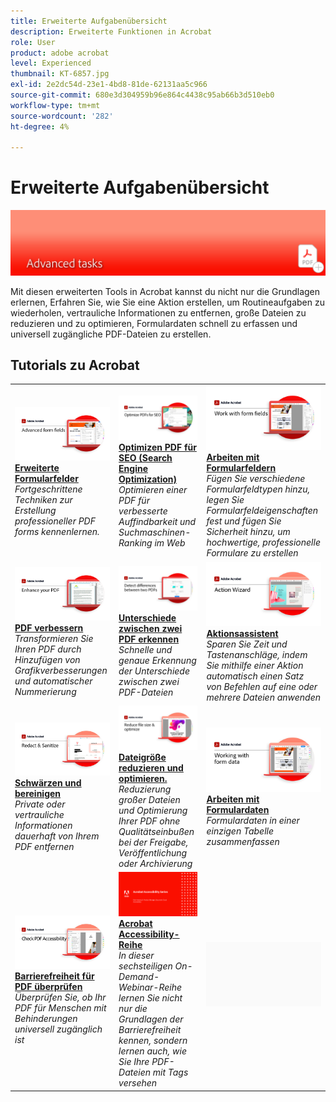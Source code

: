 ```yaml
---
title: Erweiterte Aufgabenübersicht
description: Erweiterte Funktionen in Acrobat
role: User
product: adobe acrobat
level: Experienced
thumbnail: KT-6857.jpg
exl-id: 2e2dc54d-23e1-4bd8-81de-62131aa5c966
source-git-commit: 680e3d304959b96e864c4438c95ab66b3d510eb0
workflow-type: tm+mt
source-wordcount: '282'
ht-degree: 4%

---
```


# Erweiterte Aufgabenübersicht

![Acrobat - Erste Schritte](../assets/Hero-AdvancedTasks.png)

Mit diesen erweiterten Tools in Acrobat kannst du nicht nur die Grundlagen erlernen, Erfahren Sie, wie Sie eine Aktion erstellen, um Routineaufgaben zu wiederholen, vertrauliche Informationen zu entfernen, große Dateien zu reduzieren und zu optimieren, Formulardaten schnell zu erfassen und universell zugängliche PDF-Dateien zu erstellen.

## Tutorials zu Acrobat

<table style="table-layout:fixed">
<tr>
  <td>
    <a href="advancedforms.md">
      <img alt="Erweiterte Formularfelder" src="../assets/Advancedforms_1280.png" />
    </a>
    <div>
    <a href="advancedforms.md"><strong>Erweiterte Formularfelder</strong></a>
    </div>
    <em>Fortgeschrittene Techniken zur Erstellung professioneller PDF forms kennenlernen.</em>
    <br>
  </td>
  <td>
    <a href="optimizeseo.md">
      <img alt="Optimizen PDF für SEO (Search Engine Optimization)" src="../assets/seo_1280.png" />
    </a>
    <div>
    <a href="optimizeseo.md"><strong>Optimizen PDF für SEO (Search Engine Optimization)</strong></a>
    </div>
    <em>Optimieren einer PDF für verbesserte Auffindbarkeit und Suchmaschinen-Ranking im Web</em>
    <br>
  </td>
  <td>
    <a href="workforms.md">
      <img alt="Arbeiten mit Formularfeldern" src="../assets/Workform_1280.png" />
    </a>
    <div>
    <a href="workforms.md"><strong>Arbeiten mit Formularfeldern</strong></a>
    </div>
    <em>Fügen Sie verschiedene Formularfeldtypen hinzu, legen Sie Formularfeldeigenschaften fest und fügen Sie Sicherheit hinzu, um hochwertige, professionelle Formulare zu erstellen</em>
    <br>
  </td>
</tr>
<tr>
  <td>
    <a href="enhance.md">
      <img alt="PDF verbessern" src="../assets/Enhance_1280.png" />
    </a>
    <div>
    <a href="enhance.md"><strong>PDF verbessern</strong></a>
    </div>
    <em>Transformieren Sie Ihren PDF durch Hinzufügen von Grafikverbesserungen und automatischer Nummerierung</em>
    <br>
  </td>
  <td>
    <a href="compare.md">
      <img alt="Unterschiede zwischen zwei PDF erkennen" src="../assets/Compare_1280.png" />
    </a>
    <div>
    <a href="compare.md"><strong>Unterschiede zwischen zwei PDF erkennen</strong></a>
    </div>
    <em>Schnelle und genaue Erkennung der Unterschiede zwischen zwei PDF-Dateien</em>
    <br>
  </td> 
  <td>
    <a href="action.md">
      <img alt="Aktionsassistent" src="../assets/Action.jpg" />
    </a>
    <div>
    <a href="action.md"><strong>Aktionsassistent</strong></a>
    </div>
    <em>Sparen Sie Zeit und Tastenanschläge, indem Sie mithilfe einer Aktion automatisch einen Satz von Befehlen auf eine oder mehrere Dateien anwenden</em>
    <br>
  </td>  
</tr>
<tr>
  <td>
    <a href="redact.md">
      <img alt="Schwärzen und bereinigen" src="../assets/Redact.jpg" />
    </a>
    <div>
    <a href="redact.md"><strong>Schwärzen und bereinigen</strong></a>
    </div>
    <em>Private oder vertrauliche Informationen dauerhaft von Ihrem PDF entfernen</em>
    <br>
  </td>
   <td>
    <a href="reduce.md">
      <img alt="Dateigröße reduzieren und optimieren." src="../assets/Reduce.jpg" />
    </a>
    <div>
    <a href="reduce.md"><strong>Dateigröße reduzieren und optimieren.</strong></a>
    </div>
    <em>Reduzierung großer Dateien und Optimierung Ihrer PDF ohne Qualitätseinbußen bei der Freigabe, Veröffentlichung oder Archivierung</em>
    <br>
  </td>
   <td>
    <a href="formdata.md">
      <img alt="Aktionsassistent" src="../assets/FormData.jpg" />
    </a>
    <div>
    <a href="formdata.md"><strong>Arbeiten mit Formulardaten</strong></a>
    </div>
    <em>Formulardaten in einer einzigen Tabelle zusammenfassen</em>
    <br>
  </td>
</tr>
<tr>
  <td>
    <a href="accessibility.md">
      <img alt="Barrierefreiheit für PDF überprüfen" src="../assets/Checkaccessible_1280.jpg" />
    </a>
    <div>
    <a href="accessibility.md"><strong>Barrierefreiheit für PDF überprüfen</strong></a>
    </div>
    <em>Überprüfen Sie, ob Ihr PDF für Menschen mit Behinderungen universell zugänglich ist</em>
    <br>
  </td>
   <td>
    <a href="accessibility-series.md">
      <img alt="Vorbereiten barrierefreier PDF-Dateien" src="../assets/Accessibilityseries_1280.png" />
    </a>
    <div>
    <a href="accessibility-series.md"><strong>Acrobat Accessibility-Reihe</strong></a>
    </div>
    <em>In dieser sechsteiligen On-Demand-Webinar-Reihe lernen Sie nicht nur die Grundlagen der Barrierefreiheit kennen, sondern lernen auch, wie Sie Ihre PDF-Dateien mit Tags versehen</em>
    <br>
  </td>
  <td>
   <img alt="Spacer" src="../assets/Grayspacer.png" />
    <div>
    <br>
  </td>
</tr>
</table>

